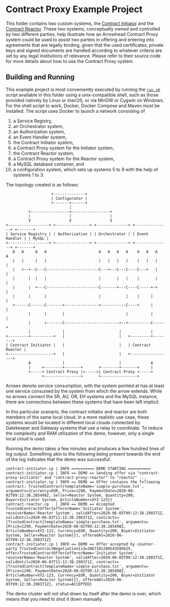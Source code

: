 # Contract Proxy Example Project

This folder contains two custom systems, the [Contract Initiator](contract-initiator) and the [Contract Reactor](contract-reactor).
These two systems, conceptually owned and controlled by two different parties, help illustrate how an Arrowhead Contract Proxy system could be used to assist two parties in offering and entering into agreements that are legally binding, given that the used certificates, private keys and signed documents are handled according to whatever criteria are set by any legal institutions of relevance.
Please refer to their source code for more details about how to use the Contract Proxy system.

## Building and Running

This example project is most conveniently executed by running the [`run.sh`](run.sh) script available in this folder using a unix-compatible shell, such as those provided natively by Linux or macOS, or via MinGW or Cygwin on Windows.
For the shell script to work, Docker, Docker Compose and Maven must be installed.
The script uses Docker to launch a network consisting of

1) a Service Registry,
2) an Orchestrator system,
3) an Authorization system,
4) an Event Handler system,
5) the Contract Initiator system,
6) a Contract Proxy system for the Initiator system,
7) the Contract Reactor system,
8) a Contract Proxy system for the Reactor system,
9) a MySQL database container, and
10) a configuration system, which sets up systems 5 to 9 with the help of systems 1 to 3.

The topology created is as follows:

```
                    +--------------+
                    | Configurator |
                    +-------+------+
                            |
          +-----------------+-----------------+
          |                 |                 |
          V                 V                 V
+------------------+ +---------------+ +--------------+ +---------------+ +-------+
| Service Registry | | Authorization | | Orchestrator | | Event Handler | | MySQL |
+------------------+ +---------------+ +--------------+ +---------------+ +-------+
   A   A     A   A                       A   A   A   A    A   A   A   A
   |   |     |   |                       |   |   |   |    |   |   |   |
   |   +--+--C---C-----------------------C---+---C---C----C---+   |   |
   |      |  |   |                       |       |   |    |       |   |
   |      |  +---C-----------------------C-------+---C----C-----+-+   |
   |      |      |                       |           |    |     |     |
   +------C------C-------+---------------+-----------C----+     |     |
          |      |       |                           |          |     |
          |      +-------C------------------------+--+----------C-----+
          |              |                        |             |
+---------+----------+   |                        |   +---------+--------+
| Contract Initiator |   |                        |   | Contract Reactor |
+--------------------+   |                        |   +------------------+
          A              |                        |             A
          |     +--------+-------+       +--------+-------+     |
          +-----+ Contract Proxy |<----->| Contract Proxy +-----+
                +----------------+       +----------------+
```
Arrows denote service consumption, with the system pointed at has at least one service consumed by the system from which the arrow extends.
While no arrows connect the SR, AU, OR, EH systems and the MySQL instance, there are connections between these systems that have been left implicit.

In this particular scenario, the contract initiator and reactor are both members of the same local cloud.
In a more realistic use case, these systems would be located in different local clouds connected by Gatekeeper and Gateway systems that use a relay to coordinate.
To reduce the complexity and RAM utilization of this demo, however, only a single local cloud is used.

Running the demo takes a few minutes and produces a few hundred lines of log output.
Something akin to the following being present towards the end of the log indicates that the demo was successful:

```
contract-initiator.cp | INFO ========== DEMO STARTING ==========
contract-initiator.cp | INFO == DEMO == Sending offer via "contract-proxy-initiator" and "contract-proxy-reactor" to "reactor" ...
contract-initiator.cp | INFO == DEMO == Offer contains the following contract: TrustedContract{templateName='simple-purchase.txt', arguments={Currency=EUR, Price=1290, PaymentDate=2020-08-02T09:12:38.285498Z, Seller=Reactor System, Quantity=200, Buyer=Initiator System, ArticleNumber=XYZ-123}}
contract-reactor.cp   | INFO == DEMO == Accepted TrustedContractOffer{offerorName='Initiator System', receiverName='Reactor System', validAfter=2020-06-03T09:12:38.298371Z, validUntil=2020-06-03T11:12:38.298371Z, contracts=[TrustedContract{templateName='simple-purchase.txt', arguments={Price=1290, PaymentDate=2020-08-02T09:12:38.285498Z, ArticleNumber=XYZ-123, Currency=EUR, Quantity=200, Buyer=Initiator System, Seller=Reactor System}}], offeredAt=2020-06-03T09:12:38.298371Z}
contract-initiator.cp | INFO == DEMO == Offer accepted by counter-party TrustedContractNegotiation{id=2067101290543595625, offer=TrustedContractOffer{offerorName='Initiator System', receiverName='Reactor System', validAfter=2020-06-03T09:12:38.298371Z, validUntil=2020-06-03T11:12:38.298371Z, contracts=[TrustedContract{templateName='simple-purchase.txt', arguments={Price=1290, PaymentDate=2020-08-02T09:12:38.285498Z, ArticleNumber=XYZ-123, Currency=EUR, Quantity=200, Buyer=Initiator System, Seller=Reactor System}}], offeredAt=2020-06-03T09:12:38.298371Z}, status=ACCEPTED}
```

The demo cluster will not shut down by itself after the demo is over, which means that you need to shut it down manually.